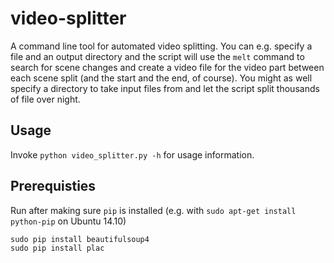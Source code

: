 # video-splitter
A command line tool for automated video splitting. You can e.g. specify a file and an output directory and the script will use the `melt` command to search for scene changes and create a video file for the video part between each scene split (and the start and the end, of course). You might as well specify a directory to take input files from and let the script split thousands of file over night.

## Usage 
Invoke `python video_splitter.py -h` for usage information.

## Prerequisties
Run after making sure `pip` is installed (e.g. with `sudo apt-get install python-pip` on Ubuntu 14.10)

    sudo pip install beautifulsoup4
    sudo pip install plac

